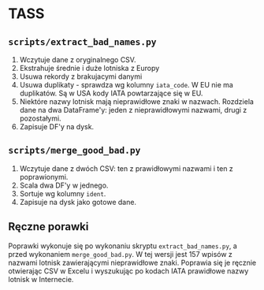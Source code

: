 # TASS

## `scripts/extract_bad_names.py`

1. Wczytuje dane z oryginalnego CSV.
2. Ekstrahuje średnie i duże lotniska z Europy
3. Usuwa rekordy z brakujacymi danymi
4. Usuwa duplikaty - sprawdza wg kolumny `iata_code`. W EU nie ma duplikatów. Są w USA kody IATA powtarzające się w EU.
5. Niektóre nazwy lotnisk mają nieprawidłowe znaki w nazwach. Rozdziela dane na dwa DataFrame'y: jeden z nieprawidłowymi nazwami, drugi z pozostałymi.
6. Zapisuje DF'y na dysk.

## `scripts/merge_good_bad.py`

1. Wczytuje dane z dwóch CSV: ten z prawidłowymi nazwami i ten z poprawionymi.
2. Scala dwa DF'y w jednego.
3. Sortuje wg kolumny `ident`.
4. Zapisuje na dysk jako gotowe dane.

## Ręczne porawki
Poprawki wykonuje się po wykonaniu skryptu `extract_bad_names.py`, a przed wykonaniem `merge_good_bad.py`.
W tej wersji jest 157 wpisów z nazwami lotnisk zawierającymi nieprawidłowe znaki. Poprawia się je ręcznie otwierając CSV w Excelu i wyszukując po kodach IATA prawidłowe nazwy lotnisk w Internecie.
